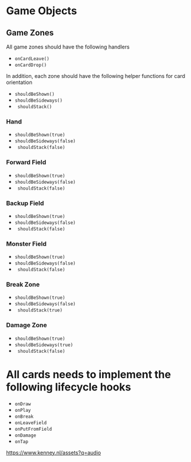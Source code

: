 # Game Objects

## Game Zones
All game zones should have the following handlers
- ```onCardLeave()```
- ```onCardDrop()```

In addition, each zone should have the following helper functions for card orientation
- ```shouldBeShown()```
- ```shouldBeSideways()```
- ``` shouldStack()```


### Hand
- ```shouldBeShown(true)```
- ```shouldBeSideways(false)```
- ``` shouldStack(false)```

### Forward Field
- ```shouldBeShown(true)```
- ```shouldBeSideways(false)```
- ``` shouldStack(false)```
### Backup Field
- ```shouldBeShown(true)```
- ```shouldBeSideways(false)```
- ``` shouldStack(false)```
### Monster Field
- ```shouldBeShown(true)```
- ```shouldBeSideways(false)```
- ``` shouldStack(false)```
### Break Zone
- ```shouldBeShown(true)```
- ```shouldBeSideways(false)```
- ``` shouldStack(true)```
### Damage Zone
- ```shouldBeShown(true)```
- ```shouldBeSideways(true)```
- ``` shouldStack(false)```

# All cards needs to implement the following lifecycle hooks
- ```onDraw```
- ```onPlay```
- ```onBreak```
- ```onLeaveField```
- ```onPutFromField```
- ```onDamage```
- ```onTap```


https://www.kenney.nl/assets?q=audio
